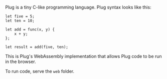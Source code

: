 Plug is a tiny C-like programming language. Plug syntax looks like 
this:

```$xslt
let five = 5;
let ten = 10;

let add = func(x, y) {
    x + y;
};

let result = add(five, ten);
```
 
This is Plug's WebAssembly implementation that allows Plug code to be 
run in the browser.

To run code, serve the `web` folder.
